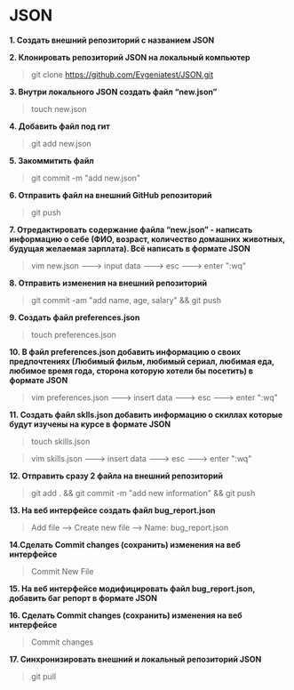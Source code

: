 # JSON
**1. Создать внешний репозиторий c названием JSON**

**2. Клонировать репозиторий JSON на локальный компьютер**
> git clone https://github.com/Evgeniatest/JSON.git

**3. Внутри локального JSON создать файл “new.json”**
>touch new.json

**4. Добавить файл под гит**
>git add new.json

**5. Закоммитить файл**
>git commit -m "add new.json"

**6. Отправить файл на внешний GitHub репозиторий**
>git push

**7. Отредактировать содержание файла “new.json” - написать информацию о себе (ФИО, возраст, количество домашних животных, будущая желаемая зарплата). Всё написать в формате JSON**
>vim new.json    ---> input data ---> esc ---> enter ":wq"

**8. Отправить изменения на внешний репозиторий**
>git commit -am "add name, age, salary" && git push

**9. Создать файл preferences.json**
>touch preferences.json

**10. В файл preferences.json добавить информацию о своих предпочтениях (Любимый фильм, любимый сериал, любимая еда, любимое время года, сторона которую хотели бы посетить) в формате JSON**
>vim preferences.json ---> insert data ---> esc ---> enter ":wq"

**11. Создать файл sklls.json добавить информацию о скиллах которые будут изучены на курсе в формате JSON**
>touch skills.json

>vim skills.json ---> insert data ---> esc ---> enter ":wq"

**12. Отправить сразу 2 файла на внешний репозиторий**
>git add . && git commit -m "add new information" && git push

**13. На веб интерфейсе создать файл bug_report.json**
>Add file --> Create new file --> Name: bug_report.json

**14.Сделать Commit changes (сохранить) изменения на веб интерфейсе**
>Commit New File

**15. На веб интерфейсе модифицировать файл bug_report.json, добавить баг репорт в формате JSON**

**16. Сделать Commit changes (сохранить) изменения на веб интерфейсе**
>Commit changes

**17. Синхронизировать внешний и локальный репозиторий JSON**
>git pull
